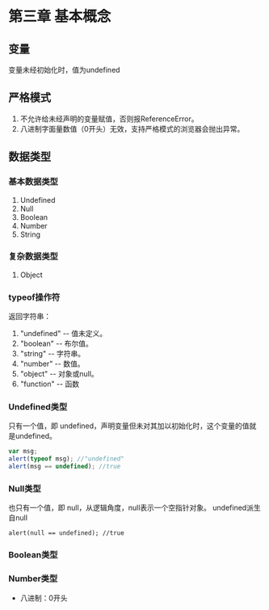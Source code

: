 # 第三章 基本概念

## 变量
变量未经初始化时，值为undefined

## 严格模式
1. 不允许给未经声明的变量赋值，否则报ReferenceError。
2. 八进制字面量数值（0开头）无效，支持严格模式的浏览器会抛出异常。

## 数据类型

### 基本数据类型
1. Undefined
2. Null
3. Boolean
4. Number
5. String

### 复杂数据类型
1. Object

### typeof操作符
返回字符串：
1. "undefined" -- 值未定义。
2. "boolean" -- 布尔值。
3. "string" -- 字符串。
4. "number" -- 数值。
5. "object" -- 对象或null。
6. "function" -- 函数

### Undefined类型
只有一个值，即 undefined，声明变量但未对其加以初始化时，这个变量的值就是undefined。
```JavaScript
var msg;
alert(typeof msg); //"undefined"
alert(msg == undefined); //true
```

### Null类型
也只有一个值，即 null，从逻辑角度，null表示一个空指针对象。
undefined派生自null
```JavaSript
alert(null == undefined); //true
```

### Boolean类型

### Number类型
- 八进制：0开头